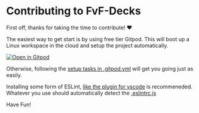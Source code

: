 # Contributing to FvF-Decks

First off, thanks for taking the time to contribute! ❤️

The easiest way to get start is by using free tier Gitpod. This will boot up a Linux workspace in the cloud and setup the project automatically.

[![Open in Gitpod](https://gitpod.io/button/open-in-gitpod.svg)](https://gitpod.io/#https://github.com/KarlTheCool/fvf-decks)

Otherwise, following the [setup tasks in .gitpod.yml](https://github.com/KarlTheCool/fvf-decks/blob/main/.gitpod.yml) will get you going just as easily.

Installing some form of ESLint, [like the plugin for vscode](https://marketplace.visualstudio.com/items?itemName=dbaeumer.vscode-eslint) is recommeneded. Whatever you use should automatically detect the [.eslintrc.js](https://github.com/KarlTheCool/fvf-decks/blob/main/.eslintrc.js)

Have Fun!

